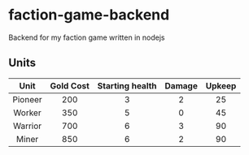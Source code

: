 # faction-game-backend
Backend for my faction game written in nodejs

## Units

| Unit | Gold Cost | Starting health | Damage | Upkeep |
| :----: | :---------: | :---------------: | :------: | :------: |
| Pioneer | 200 | 3 | 2 | 25 |
| Worker | 350 | 5 | 0 | 45 |
| Warrior | 700 | 6 | 3 | 90 |
| Miner | 850 | 6 | 2 | 90 |

